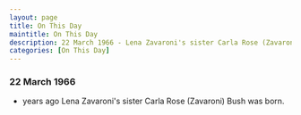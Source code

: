 ```yaml
---
layout: page
title: On This Day
maintitle: On This Day
description: 22 March 1966 - Lena Zavaroni's sister Carla Rose (Zavaroni) Bush was born.
categories: [On This Day]
---
```


### 22 March 1966

* <span id="age1"></span> years ago Lena Zavaroni's sister Carla Rose (Zavaroni) Bush was born.

<!-- Script for calculating number of years ago -->
<script>
var dob = '19660322';
var year = Number(dob.substr(0, 4));
var month = Number(dob.substr(4, 2)) - 1;
var day = Number(dob.substr(6, 2));
var today = new Date();
var age1 = today.getFullYear() - year;
if (today.getMonth() < month || (today.getMonth() == month && today.getDate() < day)) {
  age1--;
}
document.getElementById("age1").innerHTML=age1;
</script>


